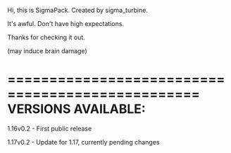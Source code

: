 Hi, this is SigmaPack. Created by sigma_turbine.

It's awful. Don't have high expectations.

Thanks for checking it out.

(may induce brain damage)

=================================================
VERSIONS AVAILABLE:
=================================================
1.16v0.2 - First public release 

1.17v0.2 - Update for 1.17, currently pending changes
